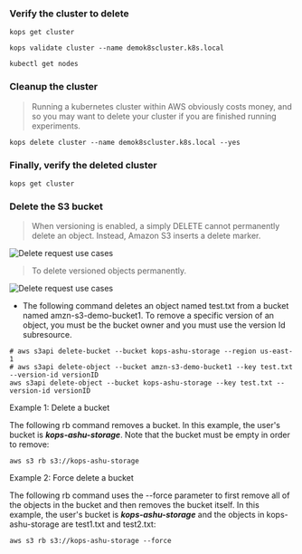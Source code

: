 ### Verify the cluster to delete

```shell
kops get cluster
```

```shell
kops validate cluster --name demok8scluster.k8s.local
```

```shell
kubectl get nodes
```

### Cleanup the cluster

> Running a kubernetes cluster within AWS obviously costs money, and so you may want to delete your cluster if you are finished running experiments.

```shell
kops delete cluster --name demok8scluster.k8s.local --yes
```

### Finally, verify the deleted cluster

```shell
kops get cluster
```

### Delete the S3 bucket

> When versioning is enabled, a simply DELETE cannot permanently delete an object. Instead, Amazon S3 inserts a delete marker.

![Delete request use cases](https://docs.aws.amazon.com/images/AmazonS3/latest/userguide/images/versioning_DELETE_versioningEnabled.png)

> To delete versioned objects permanently.

![Delete request use cases](https://docs.aws.amazon.com/images/AmazonS3/latest/userguide/images/versioning_DELETE_versioningEnabled2.png)

- The following command deletes an object named test.txt from a bucket named amzn-s3-demo-bucket1. To remove a specific version of an object, you must be the bucket owner and you must use the version Id subresource.

```shell
# aws s3api delete-bucket --bucket kops-ashu-storage --region us-east-1
# aws s3api delete-object --bucket amzn-s3-demo-bucket1 --key test.txt --version-id versionID
aws s3api delete-object --bucket kops-ashu-storage --key test.txt --version-id versionID
```

Example 1: Delete a bucket

The following rb command removes a bucket. In this example, the user's bucket is ***kops-ashu-storage***. Note that the bucket must be empty in order to remove:

```shell
aws s3 rb s3://kops-ashu-storage
```

Example 2: Force delete a bucket

The following rb command uses the --force parameter to first remove all of the objects in the bucket and then removes the bucket itself. In this example, the user's bucket is ***kops-ashu-storage*** and the objects in kops-ashu-storage are test1.txt and test2.txt:

```shell
aws s3 rb s3://kops-ashu-storage --force
```
